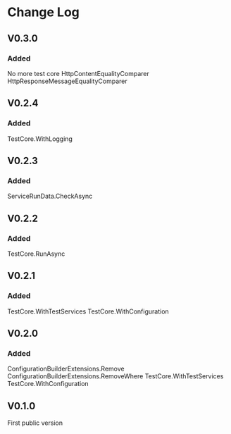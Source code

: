 # Change Log

## V0.3.0
### Added
No more test core
HttpContentEqualityComparer
HttpResponseMessageEqualityComparer

## V0.2.4
### Added
TestCore.WithLogging

## V0.2.3
### Added
ServiceRunData.CheckAsync

## V0.2.2
### Added
TestCore.RunAsync

## V0.2.1
### Added
TestCore<T>.WithTestServices
TestCore<T>.WithConfiguration

## V0.2.0
### Added
ConfigurationBuilderExtensions.Remove
ConfigurationBuilderExtensions.RemoveWhere
TestCore.WithTestServices
TestCore.WithConfiguration

## V0.1.0

First public version